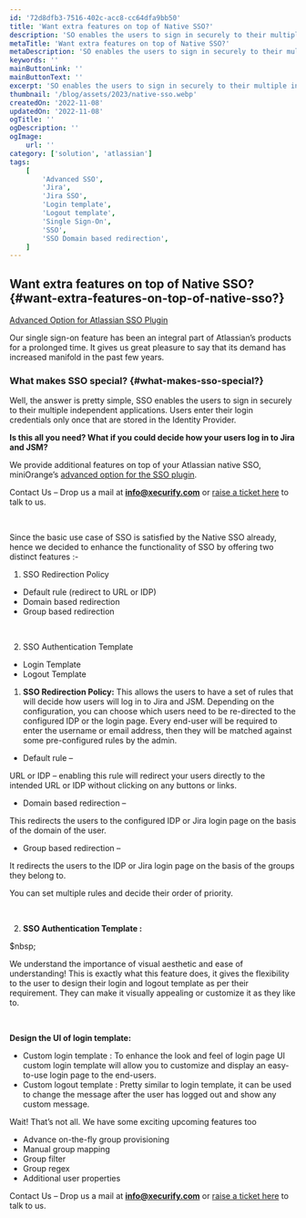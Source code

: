 ```yaml
---
id: '72d8dfb3-7516-402c-acc8-cc64dfa9bb50'
title: 'Want extra features on top of Native SSO?'
description: 'SO enables the users to sign in securely to their multiple independent applications. Users enter their login credentials only once that are stored in the Identity Provider.'
metaTitle: 'Want extra features on top of Native SSO?'
metaDescription: 'SO enables the users to sign in securely to their multiple independent applications. Users enter their login credentials only once that are stored in the Identity Provider.'
keywords: ''
mainButtonLink: ''
mainButtonText: ''
excerpt: 'SO enables the users to sign in securely to their multiple independent applications. Users enter their login credentials only once that are stored in the Identity Provider.'
thumbnail: '/blog/assets/2023/native-sso.webp'
createdOn: '2022-11-08'
updatedOn: '2022-11-08'
ogTitle: ''
ogDescription: ''
ogImage:
    url: ''
category: ['solution', 'atlassian']
tags:
    [
        'Advanced SSO',
        'Jira',
        'Jira SSO',
        'Login template',
        'Logout template',
        'Single Sign-On',
        'SSO',
        'SSO Domain based redirection',
    ]
---
```


## Want extra features on top of Native SSO? {#want-extra-features-on-top-of-native-sso?}

[Advanced Option for Atlassian SSO Plugin](https://marketplace.atlassian.com/apps/1229209/advance-options-for-atlassian-sso?hosting=datacenter&tab=overview)

Our single sign-on feature has been an integral part of  Atlassian’s products for a prolonged time. It gives us great pleasure to say that its demand has increased manifold in the past few years.

### What makes SSO special? {#what-makes-sso-special?}

Well, the answer is pretty simple, SSO enables the users to sign in securely to their multiple independent applications. Users enter their login credentials only once that are stored in the Identity Provider.

**Is this all you need? What if you could decide how your users log in to Jira and JSM?**

We provide additional features on top of your Atlassian native SSO, miniOrange’s [advanced option for the SSO plugin](https://marketplace.atlassian.com/apps/1229209/advance-options-for-atlassian-sso?hosting=datacenter&tab=overview).

Contact Us – Drop us a mail at **info@xecurify.com** or [raise a ticket here](https://miniorange.atlassian.net/servicedesk/customer/portal/2) to talk to us.

&nbsp;&nbsp;

Since the basic use case of SSO is satisfied by the Native SSO already, hence we decided to enhance the functionality of SSO by offering two distinct features :- 

1. SSO Redirection Policy
- Default rule (redirect to URL or IDP)
- Domain based redirection
- Group based redirection
 
&nbsp;&nbsp;

2. SSO Authentication Template
- Login Template
- Logout Template

1. **SSO Redirection Policy:**
This allows the users to have a set of rules that will decide how users will log in to Jira and JSM. Depending on the configuration, you can choose which users need to be re-directed to the configured IDP or the login page. Every end-user will be required to enter the username or email address, then they will  be matched against some pre-configured rules by the admin.

- Default rule –

URL or IDP – enabling this rule will redirect your users directly to the intended URL or IDP without clicking on any buttons or links.
- Domain based redirection –

This redirects the users to the configured IDP or Jira login page on the basis of the domain of the user.
- Group based redirection –

It redirects the users to the IDP or Jira login page on the basis of the groups they belong to. 

You can set multiple rules and decide their order of priority.

&nbsp;&nbsp;

2. **SSO Authentication Template :**

$nbsp;

We understand the importance of visual aesthetic and ease of understanding! This is exactly what this feature does, it gives the flexibility to the user to design their login and logout template as per their requirement. They can make it visually appealing or     customize it as they like to.

&nbsp;&nbsp;

**Design the UI of login template:**

- Custom login template : To enhance the look and feel of login page UI custom login template will allow you to customize and display an easy-to-use login page to the end-users.
- Custom logout template : Pretty similar to login template, it can be used to change the message after the user has logged out and show any custom message.

Wait! That’s not all. We have some exciting upcoming features too 

- Advance on-the-fly group provisioning
- Manual group mapping
- Group filter
- Group regex
- Additional user properties
 
Contact Us – Drop us a mail at **info@xecurify.com** or [raise a ticket here](https://miniorange.atlassian.net/servicedesk/customer/portal/2) to talk to us.



